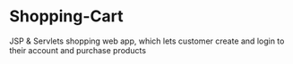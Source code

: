 # Shopping-Cart
JSP & Servlets shopping web app, which lets customer create and login to their account and purchase products
